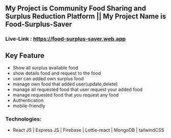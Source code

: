 ## My Project is  Community Food Sharing and Surplus Reduction Platform || My Project Name is Food-Surplus-Saver
### Live-Link : https://food-surplus-saver.web.app
## Key Feature

- Show all surplus available food
- show details food and request to the food
- user can added own surplus food
- manage own food that added user(update,delete)
- manage all requested food that user request your added food
- manage requested food that you request any food
- Authentication
- mobile-friendly

### Technologies:
-  React JS | Express JS | Firebase | Lottie-react | MongoDB | tailwindCSS
